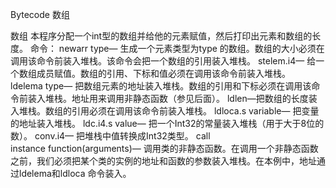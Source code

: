 Bytecode 数组


数组
本程序分配一个int型的数组并给他的元素赋值，然后打印出元素和数组的长度。
命令：
newarr type— 生成一个元素类型为type 的数组。数组的大小必须在调用该命令前装入堆栈。该命令会把一个数组的引用装入堆栈。
stelem.i4— 给一个数组成员赋值。数组的引用、下标和值必须在调用该命令前装入堆栈。
ldelema type— 把数组元素的地址装入堆栈。数组的引用和下标必须在调用该命令前装入堆栈。地址用来调用非静态函数（参见后面）。
ldlen—把数组的长度装入堆栈。数组的引用必须在调用该命令前装入堆栈。
ldloca.s variable— 把变量的地址装入堆栈。
ldc.i4.s value— 把一个Int32的常量装入堆栈（用于大于8位的数）。
conv.i4— 把堆栈中值转换成Int32类型。
call instance function(arguments)— 调用类的非静态函数。在调用一个非静态函数之前，我们必须把某个类的实例的地址和函数的参数装入堆栈。在本例中，地址通过ldelema和ldloca 命令装入。

